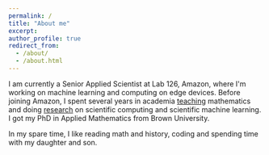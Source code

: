 ```yaml
---
permalink: /
title: "About me"
excerpt: 
author_profile: true
redirect_from: 
  - /about/
  - /about.html
---
```


I am currently a Senior Applied Scientist at Lab 126, Amazon, where I'm working on machine learning and computing on edge devices. Before joining Amazon, I spent several years in academia [teaching](./teaching.md) mathematics and doing [research](./publications.md) on scientific computing and scientific machine learning. I got my PhD in Applied Mathematics from Brown University.

In my spare time, I like reading math and history, coding and spending time with my daughter and son.

